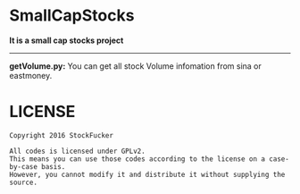 SmallCapStocks
==========
**It is a small cap stocks project**
     
_______________
**getVolume.py:**
You can get all stock Volume infomation from sina or eastmoney.    


LICENSE       
============
               
    Copyright 2016 StockFucker

    All codes is licensed under GPLv2. 
    This means you can use those codes according to the license on a case-by-case basis.      
    However, you cannot modify it and distribute it without supplying the source.
